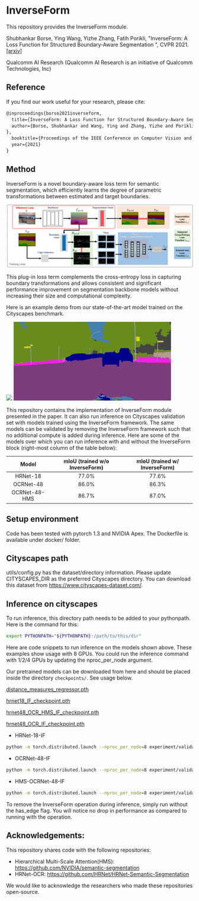 # InverseForm

This repository provides the InverseForm module.

Shubhankar Borse, Ying Wang, Yizhe Zhang, Fatih Porikli, "InverseForm: A Loss Function for Structured Boundary-Aware Segmentation
", CVPR 2021.[[arxiv]](https://arxiv.org/abs/2104.02745)

Qualcomm AI Research (Qualcomm AI Research is an initiative of Qualcomm Technologies, Inc)

## Reference
If you find our work useful for your research, please cite:
```latex
@inproceedings{borse2021inverseform,
  title={InverseForm: A Loss Function for Structured Boundary-Aware Segmentation},
  author={Borse, Shubhankar and Wang, Ying and Zhang, Yizhe and Porikli, Fatih
},
  booktitle={Proceedings of the IEEE Conference on Computer Vision and Pattern Recognition},
  year={2021}
}
```

## Method
InverseForm is a novel boundary-aware loss term for semantic segmentation, which efficiently learns the degree of parametric transformations between estimated and target boundaries. 

![! an image](display/inverseform_framework.png)

This plug-in loss term complements the cross-entropy loss in capturing boundary transformations and allows consistent and significant performance improvement on segmentation backbone models without increasing their size and computational complexity.

Here is an example demo from our state-of-the-art model trained on the Cityscapes benchmark.

<img src="display/if_photos_gif.gif " width="425"/> <img src="display/if_labels_gif.gif " width="425"/>

This repository contains the implementation of InverseForm module presented in the paper. It can also run inference on Cityscapes validation set with models trained using the InverseForm framework. The same models can be validated by removing the InverseForm framework such that no additional compute is added during inference. Here are some of the models over which you can run inference with and without the InverseForm block (right-most column of the table below):



| Model           | mIoU (trained w/o InverseForm)  | mIoU (trained w/ InverseForm)   |
| :-------------: | :-----------------------------: | :-----------------------------: |
| HRNet-18        | 77.0%                           | 77.6%                           |
| OCRNet-48       | 86.0%                           | 86.3%                           |
| OCRNet-48-HMS   | 86.7%                           | 87.0%                           |


## Setup environment 

Code has been tested with pytorch 1.3 and NVIDIA Apex. The Dockerfile is available under docker/ folder.

## Cityscapes path   

utils/config.py has the dataset/directory information. Please update CITYSCAPES_DIR as the preferred Cityscapes directory. You can download this dataset from https://www.cityscapes-dataset.com/.

## Inference on cityscapes

To run inference, this directory path needs to be added to your pythonpath. Here is the command for this:

```bash
export PYTHONPATH="${PYTHONPATH}:/path/to/this/dir"
```

Here are code snippets to run inference on the models shown above. These examples show usage with 8 GPUs. You could run the inference command with 1/2/4 GPUs by updating the nproc_per_node argument. 

Our pretrained models can be downloaded from here and should be placed inside the directory `checkpoints/`. See usage below.

[distance_measures_regressor.pth](https://github.com/Qualcomm-AI-research/InverseForm/releases/download/v1.0/distance_measures_regressor.pth)

[hrnet18_IF_checkpoint.pth](https://github.com/Qualcomm-AI-research/InverseForm/releases/download/v1.0/hrnet18_IF_checkpoint.pth)

[hrnet48_OCR_HMS_IF_checkpoint.pth](https://github.com/Qualcomm-AI-research/InverseForm/releases/download/v1.0/hrnet48_OCR_HMS_IF_checkpoint.pth)

[hrnet48_OCR_IF_checkpoint.pth](https://github.com/Qualcomm-AI-research/InverseForm/releases/download/v1.0/hrnet48_OCR_IF_checkpoint.pth)

* HRNet-18-IF
```bash
python -m torch.distributed.launch --nproc_per_node=8 experiment/validation.py --output_dir "/path/to/output/dir" --model_path "checkpoints/hrnet18_IF_checkpoint.pth" --has_edge True
```
* OCRNet-48-IF
```bash
python -m torch.distributed.launch --nproc_per_node=8 experiment/validation.py --output_dir "/path/to/output/dir" --model_path checkpoints/hrnet48_OCR_IF_checkpoint.pth --arch "ocrnet.HRNet" --hrnet_base "48" --has_edge True
```
* HMS-OCRNet-48-IF
```bash
python -m torch.distributed.launch --nproc_per_node=8 experiment/validation.py --output_dir "/path/to/output/dir" --model_path checkpoints/hrnet48_OCR_HMS_IF_checkpoint.pth --arch "ocrnet.HRNet_Mscale" --hrnet_base "48" --has_edge True
```

To remove the InverseForm operation during inference, simply run without the has_edge flag. You will notice no drop in performance as compared to running with the operation. 

## Acknowledgements:

This repository shares code with the following repositories:

* Hierarchical Multi-Scale Attention(HMS): 
https://github.com/NVIDIA/semantic-segmentation
* HRNet-OCR: https://github.com/HRNet/HRNet-Semantic-Segmentation

We would like to acknowledge the researchers who made these repositories open-source.

